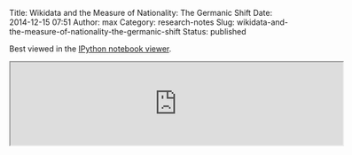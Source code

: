 Title: Wikidata and the Measure of Nationality: The Germanic Shift
Date: 2014-12-15 07:51
Author: max
Category: research-notes
Slug: wikidata-and-the-measure-of-nationality-the-germanic-shift
Status: published

Best viewed in the [IPython notebook viewer](http://nbviewer.ipython.org/github/notconfusing/WIGI/blob/master/German%20Austrian%20Analysis.ipynb).

<iframe src="http://nbviewer.ipython.org/github/notconfusing/WIGI/blob/master/German%20Austrian%20Analysis.ipynb" style="width:600px !important" scrolling="yes" />

Updated on December 29 2014 to include an explanation by Arnas Lucasen.
